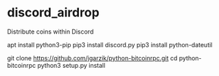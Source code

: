 # discord_airdrop
Distribute coins within Discord

apt install python3-pip
pip3 install discord.py
pip3 install python-dateutil

git clone https://github.com/jgarzik/python-bitcoinrpc.git
cd python-bitcoinrpc
python3 setup.py install
